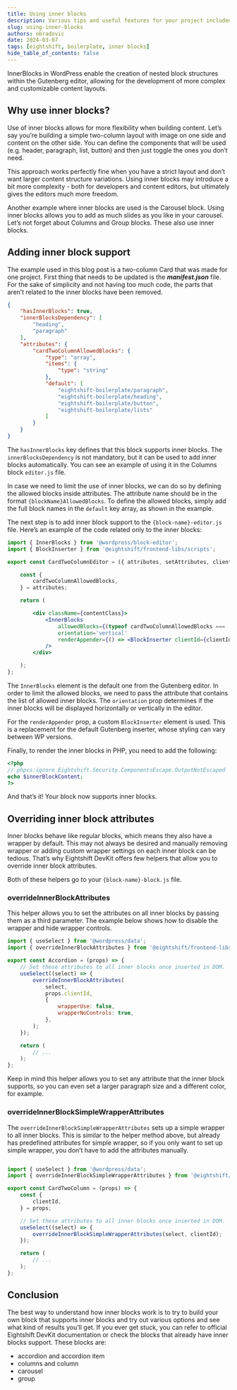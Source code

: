 ```yaml
---
title: Using inner blocks
description: Various tips and useful features for your project included in Eightshift DevKit.
slug: using-inner-blocks
authors: obradovic
date: 2024-03-07
tags: [eightshift, boilerplate, inner blocks]
hide_table_of_contents: false
---
```


InnerBlocks in WordPress enable the creation of nested block structures within the Gutenberg editor, allowing for the development of more complex and customizable content layouts.
<!--truncate-->

## Why use inner blocks?

Use of inner blocks allows for more flexibility when building content. Let’s say you’re building a simple two-column layout with image on one side and content on the other side. You can define the components that will be used (e.g. header, paragraph, list, button) and then just toggle the ones you don’t need.

This approach works perfectly fine when you have a strict layout and don’t want larger content structure variations. Using inner blocks may introduce a bit more complexity - both for developers and content editors, but ultimately gives the editors much more freedom.

Another example where inner blocks are used is the Carousel block. Using inner blocks allows you to add as much slides as you like in your carousel. Let’s not forget about Columns and Group blocks. These also use inner blocks.

## Adding inner block support

The example used in this blog post is a two-column Card that was made for one project. First thing that needs to be updated is the ***manifest.json*** file. For the sake of simplicity and not having too much code, the parts that aren’t related to the inner blocks have been removed.

```json
{
	"hasInnerBlocks": true,
	"innerBlocksDependency": [
		"heading",
		"paragraph"
	],
	"attributes": {
		"cardTwoColumnAllowedBlocks": {
			"type": "array",
			"items": {
				"type": "string"
			},
			"default": [
				"eightshift-boilerplate/paragraph",
				"eightshift-boilerplate/heading",
				"eightshift-boilerplate/button",
				"eightshift-boilerplate/lists"
			]
		}
	}
}
```

The `hasInnerBlocks` key defines that this block supports inner blocks. The `innerBlocksDependency` is not mandatory, but it can be used to add inner blocks automatically. You can see an example of using it in the Columns block `editor.js` file.

In case we need to limit the use of inner blocks, we can do so by defining the allowed blocks inside attributes. The attribute name should be in the format `{blockName}AllowedBlocks`. To define the allowed blocks, simply add the full block names in the `default` key array, as shown in the example.

The next step is to add inner block support to the `{block-name}-editor.js` file. Here’s an example of the code related only to the inner blocks:

```jsx
import { InnerBlocks } from '@wordpress/block-editor';
import { BlockInserter } from '@eightshift/frontend-libs/scripts';

export const CardTwoColumnEditor = ({ attributes, setAttributes, clientId }) => {

	const {
		cardTwoColumnAllowedBlocks,
	} = attributes;

	return (

		<div className={contentClass}>
			<InnerBlocks
				allowedBlocks={(typeof cardTwoColumnAllowedBlocks === 'undefined') || cardTwoColumnAllowedBlocks}
				orientation='vertical'
				renderAppender={() => <BlockInserter clientId={clientId} hasLabel additionalClasses='es-mb-6' />}
			/>
		</div>

	);
};
```

The `InnerBlocks` element is the default one from the Gutenberg editor. In order to limit the allowed blocks, we need to pass the attribute that contains the list of allowed inner blocks. The `orientation` prop determines if the inner blocks will be displayed horizontally or vertically in the editor.

For the `renderAppender` prop, a custom `BlockInserter` element is used. This is a replacement for the default Gutenberg inserter, whose styling can vary between WP versions.

Finally, to render the inner blocks in PHP, you need to add the following:

```php
<?php
// phpcs:ignore Eightshift.Security.ComponentsEscape.OutputNotEscaped
echo $innerBlockContent;
?>
```

And that’s it! Your block now supports inner blocks.

## Overriding inner block attributes

Inner blocks behave like regular blocks, which means they also have a wrapper by default. This may not always be desired and manually removing wrapper or adding custom wrapper settings on each inner block can be tedious. That’s why Eightshift DevKit offers few helpers that allow you to override inner block attributes.

Both of these helpers go to your `{block-name}-block.js` file.

### overrideInnerBlockAttributes

This helper allows you to set the attributes on all inner blocks by passing them as a third parameter. The example below shows how to disable the wrapper and hide wrapper controls.

```jsx
import { useSelect } from '@wordpress/data';
import { overrideInnerBlockAttributes } from '@eightshift/frontend-libs/scripts';

export const Accordion = (props) => {
	// Set these attributes to all inner blocks once inserted in DOM.
	useSelect((select) => {
		overrideInnerBlockAttributes(
			select,
			props.clientId,
			{
				wrapperUse: false,
				wrapperNoControls: true,
			},
		);
	});

	return (
		// ...
	);
};
```

Keep in mind this helper allows you to set any attribute that the inner block supports, so you can even set a larger paragraph size and a different color, for example.

### overrideInnerBlockSimpleWrapperAttributes

The `overrideInnerBlockSimpleWrapperAttributes` sets up a simple wrapper to all inner blocks. This is similar to the helper method above, but already has predefined attributes for simple wrapper, so if you only want to set up simple wrapper, you don’t have to add the attributes manually.

```jsx

import { useSelect } from '@wordpress/data';
import { overrideInnerBlockSimpleWrapperAttributes } from '@eightshift/frontend-libs/scripts';

export const CardTwoColumn = (props) => {
	const {
		clientId,
	} = props;

	// Set these attributes to all inner blocks once inserted in DOM.
	useSelect((select) => {
		overrideInnerBlockSimpleWrapperAttributes(select, clientId);
	});

	return (
		// ...
	);
};
```

## Conclusion

The best way to understand how inner blocks work is to try to build your own block that supports inner blocks and try out various options and see what kind of results you’ll get. If you ever get stuck, you can refer to official Eightshift DevKit documentation or check the blocks that already have inner blocks support. These blocks are:

- accordion and accordion item
- columns and column
- carousel
- group
